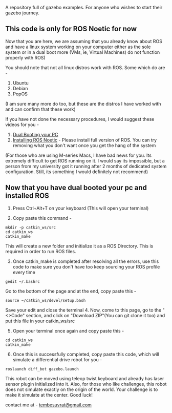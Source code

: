 A repository full of gazebo examples. For anyone who wishes to start their gazebo journey.

## This code is only for ROS Noetic for now

Now that you are here, we are assuming that you already know about ROS and have a linux system working on your computer either as the sole system or in a dual boot more
(VMs, ie, Virtual Machines) do not function properly with ROS)

You should note that not all linux distros work with ROS. Some which do are - 
1. Ubuntu
2. Debian
3. PopOS

(I am sure many more do too, but these are the distros I have worked with and can confirm that these work)

If you have not done the necessary procedures, I would suggest these videos for you -
1) [Dual Booting your PC](https://pages.github.com/](https://youtu.be/mXyN1aJYefc?si=kPJcjx9pfVaH84Fk)https://youtu.be/mXyN1aJYefc?si=kPJcjx9pfVaH84Fk) 
2) [Installing ROS Noetic](https://youtu.be/Qk4vLFhvfbI?si=iN0WuiLxXdzcxpCE) - Please install full version of ROS. You can try removing what you don't want once you get the hang of the system


(For those who are using M-series Macs, I have bad news for you. Its extremely difficult to get ROS running on it. I would say its impossible, but a person from my university got it running after 2 months of dedicated system configuration. Still, its something I would definitely not recommend)

## Now that you have dual booted your pc and installed ROS
1. Press Ctrl+Alt+T on your keyboard (This will open your terminal)
   
2. Copy paste this command -
```
mkdir -p catkin_ws/src
cd catkin_ws
catkin_make
```
This will create a new folder and initialize it as a ROS Directory. This is required in order to run ROS files. 

3. Once catkin_make is completed after resolving all the errors, use this code to make sure you don't have too keep sourcing your ROS profile every time
```
gedit ~/.bashrc
```
Go to the bottom of the page and at the end, copy paste this - 
```
source ~/catkin_ws/devel/setup.bash
```

Save your edit and close the terminal
4. Now, come to this page, go to the "<>Code" section, and click on "Download ZIP"(You can git clone it too) and put this file in your catkin_ws/src

5. Open your terminal once again and copy paste this -
```
cd catkin_ws
catkin_make
```

6. Once this is successfully completed, copy paste this code, which will simulate a differential drive robot for you -
```
roslaunch diff_bot gazebo.launch
```

This robot can be moved using teleop twist keyboard and already has laser sensor plugin initialized into it. 
Also, for those who like challenges, this robot does not simulate exactly on the origin of the world. Your challenge is to make it simulate at the center. Good luck!

contact me at - tembesuvrat@gmail.com





